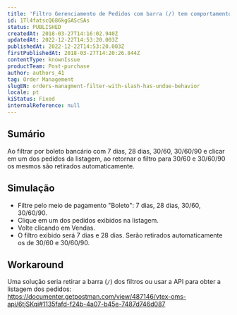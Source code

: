 ```yaml
---
title: 'Filtro Gerenciamento de Pedidos com barra (/) tem comportamento indevido'
id: 1Tl4fatscQ686kgGAScSAs
status: PUBLISHED
createdAt: 2018-03-27T14:16:02.940Z
updatedAt: 2022-12-22T14:53:20.003Z
publishedAt: 2022-12-22T14:53:20.003Z
firstPublishedAt: 2018-03-27T14:20:26.844Z
contentType: knownIssue
productTeam: Post-purchase
author: authors_41
tag: Order Management
slugEN: orders-managment-filter-with-slash-has-undue-behavior
locale: pt
kiStatus: Fixed
internalReference: null
---
```


## Sumário

Ao filtrar por boleto bancário com 7 dias, 28 dias, 30/60, 30/60/90 e clicar em um dos pedidos da listagem, ao retornar o filtro para 30/60 e 30/60/90 os mesmos são retirados automaticamente.

## Simulação

- Filtre pelo meio de pagamento "Boleto": 7 dias, 28 dias, 30/60, 30/60/90.
- Clique em um dos pedidos exibidos na listagem.
- Volte clicando em Vendas.
- O filtro exibido será  7 dias e 28 dias. Serão retirados automaticamente os de 30/60  e 30/60/90.

## Workaround

Uma solução seria retirar a barra (`/`) dos filtros ou usar a API para obter a listagem dos pedidos:
https://documenter.getpostman.com/view/487146/vtex-oms-api/6tjSKqi#1135fafd-f24b-4a07-b45e-7487d746d087

